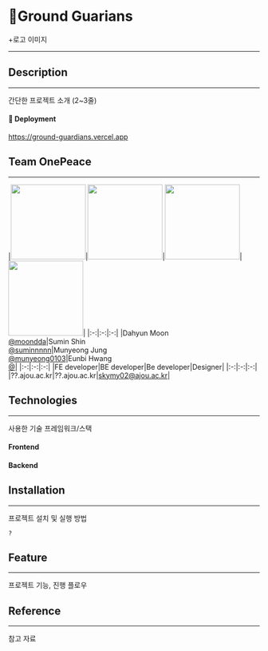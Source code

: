 # Ground Guarians
+로고 이미지

-----




## Description
-----
간단한 프로젝트 소개 (2~3줄)




#### 🔗 Deployment
https://ground-guardians.vercel.app




## Team OnePeace
-----
|<img src="https://avatars.githubusercontent.com/u/93575538?v=4" width="150" height="150"/>|<img src="https://avatars.githubusercontent.com/u/89023026?v=4" width="150" height="150"/>|<img src="https://avatars.githubusercontent.com/u/99591750?v=4" width="150" height="150"/>|<img src="" width="150" height="150"/>|
|:-:|:-:|:-:|
|Dahyun Moon<br/>[@moondda](https://github.com/moondda)|Sumin Shin<br/>[@suminnnnn](https://github.com/suminnnnn)|Munyeong Jung<br/>[@munyeong0103](https://github.com/munyeong0103)|Eunbi Hwang<br/>[@]()|
|:-:|:-:|:-:|
|FE developer|BE developer|Be developer|Designer|
|:-:|:-:|:-:|
|??.ajou.ac.kr|??.ajou.ac.kr|skymy02@ajou.ac.kr|


## Technologies
-----
사용한 기술 프레임워크/스택
#### Frontend

#### Backend



## Installation
-----
프로젝트 설치 및 실행 방법
```
?
```



## Feature
-----
프로젝트 기능, 진행 플로우



## Reference
-----
참고 자료
